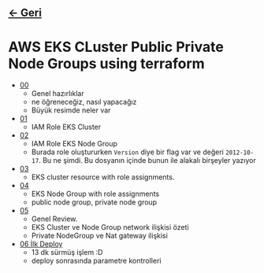 ## [<- Geri](../README.md)

# AWS EKS CLuster Public Private Node Groups using terraform
- [00](./00/README.md)
    - Genel hazırlıklar
    - ne öğreneceğiz, nasıl yapacağız
    - Büyük resimde neler var
- [01](./01/README.md)
    - IAM Role EKS Cluster
- [02](./02/README.md)
    - IAM Role EKS Node Group
    - Burada role oluştururken `Version` diye bir flag var ve değeri `2012-10-17`. Bu ne şimdi. Bu dosyanın içinde bunun ile alakalı birşeyler yazıyor
- [03](./03/README.md)
    - EKS cluster resource with role assignments.
- [04](./04/README.md)
    - EKS Node Group with role assignments
    - public node group, private node group
- [05](./05/README.md)
    - Genel Review.
    - EKS Cluster ve Node Group network ilişkisi özeti
    - Private NodeGroup ve Nat gateway ilişkisi
- [06 İlk Deploy](./06/README.md)
    - 13 dk sürmüş işlem :D
    - deploy sonrasında parametre kontrolleri

